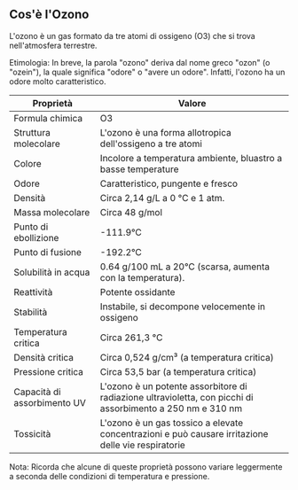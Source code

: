 

## Cos'è l'Ozono

L'ozono è un gas formato da tre atomi di ossigeno (O3) che si trova nell'atmosfera terrestre.

Etimologia: In breve, la parola "ozono" deriva dal nome greco "ozon" (o "ozein"), la quale significa "odore" o "avere un odore". Infatti, l'ozono ha un odore molto caratteristico.

| Proprietà            | Valore   |
|----------------------|--------- |
| Formula chimica | O3 |
| Struttura molecolare | L'ozono è una forma allotropica dell'ossigeno a tre atomi |
| Colore | Incolore a temperatura ambiente, bluastro a basse temperature |
| Odore | Caratteristico, pungente e fresco |
| Densità | Circa 2,14 g/L a 0 °C e 1 atm. |
| Massa molecolare | Circa 48 g/mol |
| Punto di ebollizione | -111.9°C |
| Punto di fusione | -192.2°C |
| Solubilità in acqua | 0.64 g/100 mL a 20°C (scarsa, aumenta con la temperatura). |
| Reattività | Potente ossidante |
| Stabilità | Instabile, si decompone velocemente in ossigeno |
| Temperatura critica | Circa 261,3 °C |
| Densità critica | Circa 0,524 g/cm³ (a temperatura critica) |
| Pressione critica | Circa 53,5 bar (a temperatura critica) |
| Capacità di assorbimento UV | L'ozono è un potente assorbitore di radiazione ultravioletta, con picchi di assorbimento a 250 nm e 310 nm |
| Tossicità | L'ozono è un gas tossico a elevate concentrazioni e può causare irritazione delle vie respiratorie |

Nota: Ricorda che alcune di queste proprietà possono variare leggermente a seconda delle condizioni di temperatura e pressione.


